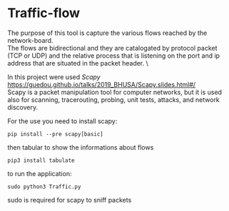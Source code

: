 # Traffic-flow

The purpose of this tool is capture the various flows reached by the network-board. \
The flows are bidirectional and they are catalogated by protocol packet (TCP or UDP) and the relative 
process that is listening on the port and ip address 
that are situated in the packet header. \

In this project were used *Scapy* https://guedou.github.io/talks/2019_BHUSA/Scapy.slides.html#/ \
Scapy is a packet manipulation tool for computer networks, but it is used also for scanning, tracerouting, 
probing, unit tests, attacks, and network discovery.

For the use you need to install scapy:
```
pip install --pre scapy[basic]
```
then tabular to show the informations about flows 
```
pip3 install tabulate
```
to run the application:
```
sudo python3 Traffic.py
```
sudo is required for scapy to sniff packets

